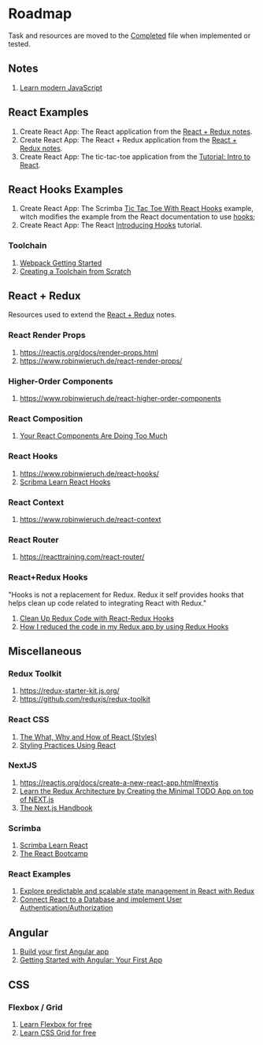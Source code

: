 # Roadmap

Task and resources are moved to the [Completed](completed.md) file when implemented or tested.

## Notes

1. [Learn modern JavaScript](https://scrimba.com/g/ges6)

## React Examples

1. Create React App: The React application from the [React + Redux notes](react-redux.md).
2. Create React App: The React + Redux application from the [React + Redux notes](react-redux.md).
3. Create React App: The tic-tac-toe application from the [Tutorial: Intro to React](https://reactjs.org/tutorial/tutorial.html).

## React Hooks Examples

1. Create React App: The Scrimba [Tic Tac Toe With React Hooks](https://reactjs.org/tutorial/tutorial.html) example, witch modifies the example from the React documentation to use [hooks](https://reactjs.org/docs/hooks-intro.html);
2. Create React App: The React [Introducing Hooks](https://reactjs.org/docs/hooks-intro.html) tutorial.

### Toolchain

1. [Webpack Getting Started](https://webpack.js.org/guides/getting-started)
2. [Creating a Toolchain from Scratch](https://blog.usejournal.com/creating-a-react-app-from-scratch-f3c693b84658)

## React + Redux

Resources used to extend the [React + Redux](react-redux.md) notes.

### React Render Props

1. <https://reactjs.org/docs/render-props.html>
2. <https://www.robinwieruch.de/react-render-props/>

### Higher-Order Components

1. <https://www.robinwieruch.de/react-higher-order-components>

### React Composition

1. [Your React Components Are Doing Too Much](https://medium.com/the-non-traditional-developer/your-react-components-are-doing-too-much-16e65968f419)

### React Hooks

1. <https://www.robinwieruch.de/react-hooks/>
2. [Scribma Learn React Hooks](https://scrimba.com/g/greacthooks)

### React Context

1. <https://www.robinwieruch.de/react-context>

### React Router

1. <https://reacttraining.com/react-router/>

### React+Redux Hooks

"Hooks is not a replacement for Redux. Redux it self provides hooks that helps clean up code related to integrating React with Redux."

1. [Clean Up Redux Code with React-Redux Hooks](https://medium.com/swlh/clean-up-redux-code-with-react-redux-hooks-71587cfcf87a)
2. [How I reduced the code in my Redux app by using Redux Hooks](https://medium.com/javascript-in-plain-english/how-i-reduced-the-amount-of-code-in-my-redux-app-by-using-redux-hooks-b19c926419ea)

## Miscellaneous

### Redux Toolkit

1. <https://redux-starter-kit.js.org/>
2. <https://github.com/reduxjs/redux-toolkit>

### React CSS

1. [The What, Why and How of React (Styles)](https://dev.to/mangel0111/the-what-why-and-how-of-react-styles-2a0k)
2. [Styling Practices Using React](https://medium.com/the-non-traditional-developer/styling-best-practices-using-react-c37b96b8be9c)

### NextJS

1. <https://reactjs.org/docs/create-a-new-react-app.html#nextjs>
2. [Learn the Redux Architecture by Creating the Minimal TODO App on top of NEXT.js](https://dev.to/saltyshiomix/learn-the-redux-architecture-by-creating-the-minimal-todo-app-on-top-of-next-js-5bpj)
3. [The Next.js Handbook](https://www.freecodecamp.org/news/the-next-js-handbook/)

### Scrimba

1. [Scrimba Learn React](https://scrimba.com/g/glearnreact)
2. [The React Bootcamp](https://scrimba.com/g/greact)

### React Examples

1. [Explore predictable and scalable state management in React with Redux](https://www.robinwieruch.de/react-redux-tutorial)
2. [Connect React to a Database and implement User Authentication/Authorization](https://www.robinwieruch.de/complete-firebase-authentication-react-tutorial)

## Angular

1. [Build your first Angular app](https://scrimba.com/g/gyourfirstangularapp)
2. [Getting Started with Angular: Your First App](https://angular.io/start)

## CSS

### Flexbox / Grid

1. [Learn Flexbox for free](https://scrimba.com/g/gflexbox)
2. [Learn CSS Grid for free](https://scrimba.com/g/gflexbox)
